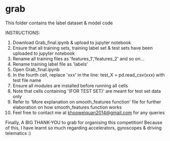 # grab
This folder contains the label dataset & model code

INSTRUCTIONS:
1) Download Grab_final.ipynb & upload to jupyter notebook
2) Ensure that all training sets, training label set & test sets have been uploaded to jupyter notebook
3) Rename all training files as 'features_1','features_2' and so on...
4) Rename training label file as 'labels' 
5) Open Grab_final.ipynb
6) In the fourth cell, replace 'xxx' in the line: test_X = pd.read_csv(xxx) with test file name
7) Ensure all modules are installed before running all cells 
8) Note that cells containing '(FOR TEST SET)' are meant for test set data only
9) Refer to 'More explanation on smooth_features function' file for further elaboration on how smooth_features function works	
10) Feel free to contact me at khooweiquan2014@gmail.com for any queries

Finally, A BIG THANK-YOU to grab for organising this competition!
Because of this, I have learnt so much regarding accelerators, gyroscopes & driving telematics :)
